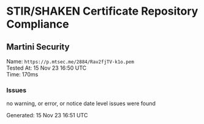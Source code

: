 # STIR/SHAKEN Certificate Repository Compliance

## Martini Security

Name: `https://p.mtsec.me/2884/Rav2fjTV-k1o.pem`\
Tested At: 15 Nov 23 16:50 UTC\
Time: 170ms

### Issues

no warning, or error, or notice date level issues were found

Generated: 15 Nov 23 16:51 UTC